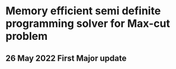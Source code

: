 # Memory efficient semi definite programming solver for Max-cut problem

## 26 May 2022 First Major update
